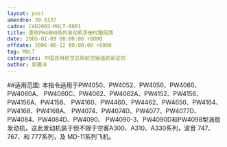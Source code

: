 ```yaml
---
layout: post
amendno: 39-5137
cadno: CAD2002-MULT-08R1
title: 更改PW4000系列发动机手册时限段落
date: 2006-01-09 00:00:00 +0800
effdate: 2006-06-12 00:00:00 +0800
tag: MULT
categories: 中国民用航空总局航空器适航审定司
author: 郭雁泽
---
```


##适用范围:
本指令适用于PW4050、PW4052、PW4056、PW4060、PW4060A、 PW4060C、PW4062、PW4062A、PW4152、PW4156、PW4156A、PW4158、 PW4160、PW4460、PW4462、PW4650、PW4164、PW4168、PW4168A、 PW4074、PW4074D、PW4077、PW4077D、PW4084、PW4084D、PW4090、 PW4090-3、PW4090D和PW4098型涡扇发动机，这此发动机装于但不限于空客A300、A310、A330系列，波音 747、767、和 777系列，及 MD-11系列飞机。

